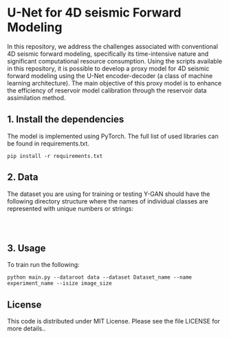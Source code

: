 # U-Net for 4D seismic Forward Modeling

In this repository, we address the challenges associated with conventional 4D seismic forward modeling, specifically its time-intensive nature and significant computational resource consumption. Using the scripts available in this repository, it is possible to develop a proxy model for 4D seismic forward modeling using the U-Net encoder-decoder (a class of machine learning architecture). The main objective of this proxy model is to enhance the efficiency of reservoir model calibration through the reservoir data assimilation method.     


## 1. Install the dependencies
The model is implemented using PyTorch. The full list of used libraries can be found in requirements.txt.
```
pip install -r requirements.txt
```

## 2. Data
The dataset you are using for training or testing Y-GAN should have the following directory structure where the names of individual classes are represented with unique numbers or strings:

```



```

## 3. Usage
To train run the following:

```
python main.py --dataroot data --dataset Dataset_name --name experiment_name --isize image_size
```

## License
This code is distributed under MIT License. Please see the file LICENSE for more details..

